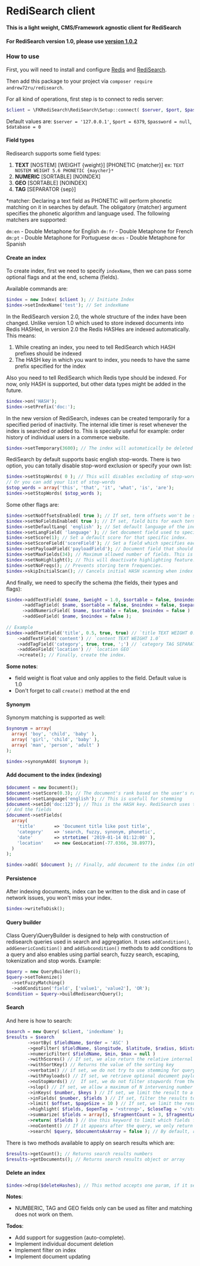 # RediSearch client

**This is a light weight, CMS/Framework agnostic client for RediSearch**

#### For RediSearch version 1.0, please use [version 1.0.2](https://github.com/andrew72ru/redisearch/releases/tag/1.0.2)
 
### How to use
First, you will need to install and configure [Redis](https://redis.io/topics/quickstart) and [RediSearch](https://oss.redislabs.com/redisearch/Quick_Start/).

Then add this package to your project via `composer require andrew72ru/redisearch`.

For all kind of operations, first step is to connect to redis server:

```php
$client = \FKRediSearch\RediSearch\Setup::connect( $server, $port, $password, 0 );
```

Default values are: `$server = '127.0.0.1'`, `$port = 6379`, `$password = null`, `$database = 0`


#### Field types
Redisearch supports some field types:

1. **TEXT** [NOSTEM] [WEIGHT {weight}] [PHONETIC {matcher}] ex: `TEXT NOSTEM WEIGHT 5.6 PHONETIC {maycher}*`
2. **NUMERIC** [SORTABLE] [NOINDEX]
3. **GEO** [SORTABLE] [NOINDEX]
4. **TAG** [SEPARATOR {sep}]

*matcher: Declaring a text field as PHONETIC will perform phonetic matching on it in searches by default. The obligatory {matcher} argument specifies the phonetic algorithm and language used. The following matchers are supported:

`dm:en` - Double Metaphone for English
`dm:fr` - Double Metaphone for French
`dm:pt` - Double Metaphone for Portuguese
`dm:es` - Double Metaphone for Spanish

#### Create an index
To create index, first we need to specify `indexName`, then we can pass some optional flags and at the end, schema (fields). 

Available commands are:

```php
$index = new Index( $client ); // Initiate Index
$index->setIndexName('test'); // Set indexName
```

In the RediSearch version 2.0, the whole structure of the index have been changed. Unlike version 1.0 which used to store indexed documents into Redis HASHed, in version 2.0 the Redis HASHes are indexed automatically. This means:
1. While creating an index, you need to tell RediSearch which HASH prefixes should be indexed
2. The HASH key in which you want to index, you needs to have the same prefix specified for the index

Also you need to tell RediSearch which Redis type should be indexed. For now, only HASH is supported, but other data types might be added in the future.
```php
$index->on('HASH');
$index->setPrefix('doc:');
``` 

In the new version of RediSearch, indexes can be created temporarily for a specified period of inactivity. The internal idle timer is reset whenever the index is searched or added to. This is specially useful for example: order history of individual users in a commerce website.
```php
$index->setTemporary(3600); // The index will automatically be deleted after one hour. The underlying HASH values remain untouched. 
```

RediSearch by default supports basic english stop-words. There is two option, you can totally disable stop-word exclusion or specify your own list:
```php
$index->setStopWords( 0 ); // This will disables excluding of stop-words
// Or you can add your list of stop-words
$stop_words = array('this', 'that', 'it', 'what', 'is', 'are');
$index->setStopWords( $stop_words );
```

Some other flags are:
```php
$index->setNoOffsetsEnabled( true ); // If set, term offsets won't be stored for documents (saves memory, does not allow exact searches or highlighting).
$index->setNoFieldsEnabled( true ); // If set, field bits for each term won't be stored. This saves memory, does not allow filtering by specific fields.
$index->setDefaultLang( 'english' ); // Set default language of the index. 
$index->setLangField( 'language' ); // Set document field used to specify individual documents language.
$index->setScore(1); // Set a default score for that specific index. 
$index->setScoreField('scoreField'); // Set a field which specifies each individual documents score.
$index->setPayloadField('payloadField'); // Document field that should be used as a binary safe payload string
$index->setMaxFields(34); // Maximum allowed number of fields. This is to preserve memory use
$index->setNoHighlight(); // This will deactivate highlighting feature. 
$index->setNoFreqs(); // Prevents storing term frequencies. 
$index->skipInitialScan(); // Cancels initial HASH scanning when index created. 
```

And finally, we need to specify the schema (the fields, their types and flags):
```php
$index->addTextField( $name, $weight = 1.0, $sortable = false, $noindex = false)
      ->addTagField( $name, $sortable = false, $noindex = false, $separator = ',')
      ->addNumericField( $name, $sortable = false, $noindex = false )
      ->addGeoField( $name, $noindex = false );
      
// Example 
$index->addTextField('title', 0.5, true, true) // `title TEXT WEIGHT 0.5, SORTABLE NOINDEX`
    ->addTextField('content') // `content TEXT WEIGHT 1.0`
    ->addTagField('category', true, true, ';') // `category TAG SEPARATOR ',' SORTABLE NOINDEX`
    ->addGeoField('location') // `location GEO`
    ->create(); // Finally, create the index.
```

**Some notes**:
* field weight is float value and only applies to the field. Default value is 1.0
* Don't forget to call `create()` method at the end

#### Synonym
Synonym matching is supported as well:
```php
$synonym = array(
  array( 'boy', 'child', 'baby' ),
  array( 'girl', 'child', 'baby' ),
  array( 'man', 'person', 'adult' )
);

$index->synonymAdd( $synonym );
````

#### Add document to the index (indexing)
```php
$document = new Document();
$document->setScore(0.3); // The document's rank based on the user's ranking. This must be between 0.0 and 1.0. Default value is 1.0
$document->setLanguage('english'); // This is usefull for stemming
$document->setId('doc:123'); // This is the HASH key. RediSearch uses the prefix of document ID to index the document
// And the fields 
$document->setFields(
  array(
    'title'       => 'Document title like post title',
    'category'    => 'search, fuzzy, synonym, phonetic',
    'date'        => strtotime( '2019-01-14 01:12:00' ),
    'location'    => new GeoLocation(-77.0366, 38.8977),
  )
);

$index->add( $document ); // Finally, add document to the index (in other term, index the document)
```

#### Persistence
After indexing documents, index can be written to the disk and in case of network issues, you won't miss your index.

```php
$index->writeToDisk();
```

#### Query builder
Class Query\QueryBuilder is designed to help with construction of redisearch queries used in search and aggregation. It uses `addCondition()`, `addGenericCondition()` and `addSubcondition()` methods to add conditions to a query and also enables using partial search, fuzzy search, escaping, tokenization and stop words. Example:

```php
$query = new QueryBuilder();
$query->setTokenize()
  ->setFuzzyMatching()
  ->addCondition('field', ['value1', 'value2'], 'OR');
$condition = $query->buildRedisearchQuery();
```

#### Search
And here is how to search:
```php
$search = new Query( $client, 'indexName' );
$results = $search
        ->sortBy( $fieldName, $order = 'ASC' )
        ->geoFilter( $fieldName, $longitude, $latitude, $radius, $distanceUnit = 'km' )
        ->numericFilter( $fieldName, $min, $max = null )
        ->withScores() // If set, we also return the relative internal score of each document. this can be used to merge results from multiple instances
        ->withSortKey() // Returns the value of the sorting key
        ->verbatim() // if set, we do not try to use stemming for query expansion but search the query terms verbatim.
        ->withPayloads() // If set, we retrieve optional document payloads (see FT.ADD). the payloads follow the document id, and if WITHSCORES was set, follow the scores
        ->noStopWords() //  If set, we do not filter stopwords from the query
        ->slop() // If set, we allow a maximum of N intervening number of unmatched offsets between phrase terms. (i.e the slop for exact phrases is 0)
        ->inKeys( $number, $keys ) // If set, we limit the result to a given set of keys specified in the list. the first argument must be the length of the list, and greater than zero. Non-existent keys are ignored - unless all the keys are non-existent.
        ->inFields( $number, $fields ) // If set, filter the results to ones appearing only in specific fields of the document, like title or URL. num is the number of specified field arguments
        ->limit( $offset, $pageSize = 10 ) // If set, we limit the results to the offset and number of results given. The default is 0 10
        ->highlight( $fields, $openTag = '<strong>', $closeTag = '</strong>') 
        ->summarize( $fields = array(), $fragmentCount = 3, $fragmentLength = 50, $separator = '...') // Use this option to return only the sections of the field which contain the matched text
        ->return( $fields ) // Use this keyword to limit which fields from the document are returned. num is the number of fields following the keyword. If num is 0, it acts like NOCONTENT.
        ->noContent() // If it appears after the query, we only return the document ids and not the content. This is useful if RediSearch is only an index on an external document collection
        ->search( $query, $documentsAsArray = false ); // By default, return values will be object, but if TRUE is passed as `$documentsAsArray` results will return as array
```

There is two methods available to apply on search results which are:

```php
$results->getCount(); // Returns search results numbers
$results->getDocuments(); // Returns search results object or array
```

#### Delete an index
```php
$index->drop($deleteHashes); // This method accepts one param, if it set, the underlying HASHes will be deleted as well.
```

**Notes**:
* NUMBERIC, TAG and GEO fields only can be used as filter and matching does not work on them. 

**Todos**:
* Add support for suggestion (auto-complete).
* Implement individual document deletion
* Implement filter on index
* Implement document updating  
